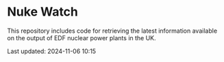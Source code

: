 # Nuke Watch

This repository includes code for retrieving the latest information available on the output of EDF nuclear power plants in the UK.

Last updated: 2024-11-06 10:15